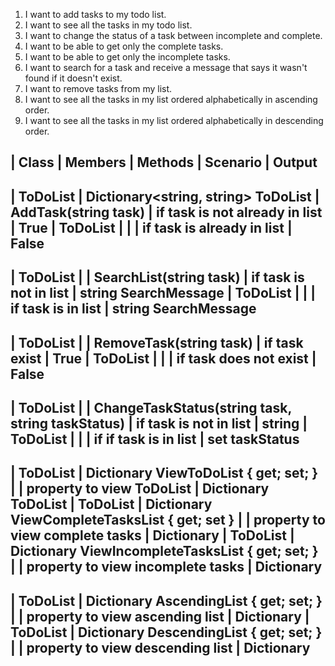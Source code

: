 ﻿1. I want to add tasks to my todo list.
2. I want to see all the tasks in my todo list.
3. I want to change the status of a task between incomplete and complete.
4. I want to be able to get only the complete tasks.
5. I want to be able to get only the incomplete tasks.
6. I want to search for a task and receive a message that says it wasn't found if it doesn't exist.
7. I want to remove tasks from my list.
8. I want to see all the tasks in my list ordered alphabetically in ascending order.
9. I want to see all the tasks in my list ordered alphabetically in descending order.

| Class		| Members											| Methods											| Scenario						    | Output
------------------------------------------------------------------------------------------------------------------------------------------------------------------------------
| ToDoList  | Dictionary<string, string> ToDoList				| AddTask(string task)								| if task is not already in list    | True
| ToDoList  |													|													| if task is already in list	    | False
------------------------------------------------------------------------------------------------------------------------------------------------------------------------------
| ToDoList	|													| SearchList(string task)							| if task is not in list		    | string SearchMessage
| ToDoList	|													|													| if task is in list			    | string SearchMessage
------------------------------------------------------------------------------------------------------------------------------------------------------------------------------
| ToDoList	| 													| RemoveTask(string task)							| if task exist						| True
| ToDoList	| 													|													| if task does not exist		    | False
------------------------------------------------------------------------------------------------------------------------------------------------------------------------------
| ToDoList	|													| ChangeTaskStatus(string task, string taskStatus)	| if task is not in list 			| string
| ToDoList	|													|													| if if task is in list				| set taskStatus
------------------------------------------------------------------------------------------------------------------------------------------------------------------------------
| ToDoList  | Dictionary ViewToDoList { get; set; }			    |													| property to view ToDoList			| Dictionary ToDoList
| ToDoList  | Dictionary ViewCompleteTasksList { get; set	}	|													| property to view complete tasks   | Dictionary 
| ToDoList  | Dictionary ViewIncompleteTasksList { get; set; }	|													| property to view incomplete tasks | Dictionary
------------------------------------------------------------------------------------------------------------------------------------------------------------------------------
| ToDoList	| Dictionary AscendingList { get; set; }		    | 													| property to view ascending list   | Dictionary
| ToDoList	| Dictionary DescendingList { get; set; }			|													| property to view descending list  | Dictionary
------------------------------------------------------------------------------------------------------------------------------------------------------------------------------